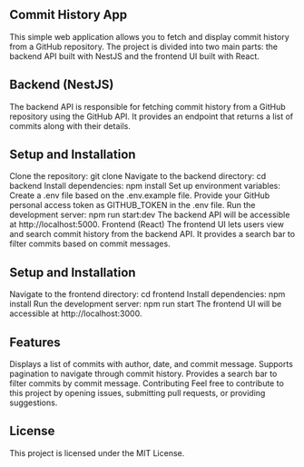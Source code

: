 ## Commit History App
This simple web application allows you to fetch and display commit history from a GitHub repository. The project is divided into two main parts: the backend API built with NestJS and the frontend UI built with React.

## Backend (NestJS)
The backend API is responsible for fetching commit history from a GitHub repository using the GitHub API. It provides an endpoint that returns a list of commits along with their details.

## Setup and Installation
Clone the repository: git clone <repository-url>
Navigate to the backend directory: cd backend
Install dependencies: npm install
Set up environment variables:
Create a .env file based on the .env.example file.
Provide your GitHub personal access token as GITHUB_TOKEN in the .env file.
Run the development server: npm run start:dev
The backend API will be accessible at http://localhost:5000.
Frontend (React)
The frontend UI lets users view and search commit history from the backend API. It provides a search bar to filter commits based on commit messages.

## Setup and Installation
Navigate to the frontend directory: cd frontend
Install dependencies: npm install
Run the development server: npm run start
The frontend UI will be accessible at http://localhost:3000.
## Features
Displays a list of commits with author, date, and commit message.
Supports pagination to navigate through commit history.
Provides a search bar to filter commits by commit message.
Contributing
Feel free to contribute to this project by opening issues, submitting pull requests, or providing suggestions.

## License
This project is licensed under the MIT License.
